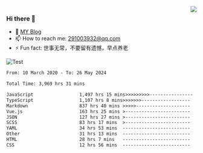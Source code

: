 <img align='right' src='https://github-readme-stats.vercel.app/api?username=niaogege&show_icons=true&theme=radical'/>

### Hi there 👋

- 🌱 [MY Blog](https://bythewayer.com/)
- 📫 How to reach me: 291003932@qq.com
- ⚡ Fun fact:  世事无常，不要留有遗憾，早点养老

![Test](https://github-readme-stats.vercel.app/api/top-langs/?username=niaogege&layout=compact)

<!--START_SECTION:waka-->

```txt
From: 10 March 2020 - To: 26 May 2024

Total Time: 3,969 hrs 31 mins

JavaScript                 1,497 hrs 15 mins>>>>>>>>>----------------   37.72 %
TypeScript                 1,107 hrs 8 mins>>>>>>>------------------   27.89 %
Markdown                   837 hrs 40 mins >>>>>--------------------   21.10 %
Vue.js                     163 hrs 25 mins >------------------------   04.12 %
JSON                       127 hrs 27 mins >------------------------   03.21 %
SCSS                       83 hrs 17 mins  >------------------------   02.10 %
YAML                       34 hrs 53 mins  -------------------------   00.88 %
Other                      31 hrs 13 mins  -------------------------   00.79 %
HTML                       28 hrs 7 mins   -------------------------   00.71 %
CSS                        12 hrs 56 mins  -------------------------   00.33 %
```

<!--END_SECTION:waka-->
